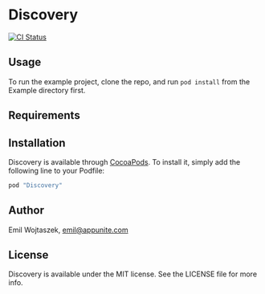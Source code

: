 # Discovery

[![CI Status](https://api.travis-ci.org/appunite/discovery-ios.svg?style=flat)](https://travis-ci.org/appunite/discovery-ios)

## Usage

To run the example project, clone the repo, and run `pod install` from the Example directory first.

## Requirements

## Installation

Discovery is available through [CocoaPods](http://cocoapods.org). To install
it, simply add the following line to your Podfile:

```ruby
pod "Discovery"
```

## Author

Emil Wojtaszek, emil@appunite.com

## License

Discovery is available under the MIT license. See the LICENSE file for more info.

